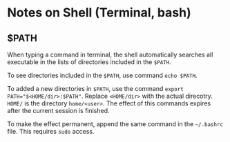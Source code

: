 # Notes on Shell (Terminal, bash)

## $PATH
When typing a command in terminal, the shell automatically searches all executable in the lists of directories included in the `$PATH`. 

To see directories included in the `$PATH`, use command `echo $PATH`. 

To added a new directories in `$PATH`, use the command 
`export PATH="$<HOME/dir>:$PATH"`. Replace `<HOME/dir>` with the actual direcotry. `HOME/` is the directory `home/<user>`. The effect of this commands expires after the current session is finished.

To make the effect permanent, append the same command in the `~/.bashrc` file. This requires `sudo` access.
